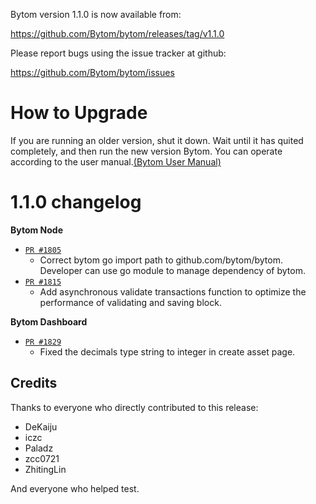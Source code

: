 Bytom version 1.1.0 is now available from:

  https://github.com/Bytom/bytom/releases/tag/v1.1.0


Please report bugs using the issue tracker at github:

  https://github.com/Bytom/bytom/issues

How to Upgrade
===============

If you are running an older version, shut it down. Wait until it has quited completely, and then run the new version Bytom.
You can operate according to the user manual.[(Bytom User Manual)](https://bytom.io/wp-content/themes/freddo/images/wallet/BytomUsermanualV1.0_en.pdf)


1.1.0 changelog
================
__Bytom Node__

+ [`PR #1805`](https://github.com/Bytom/bytom/pull/1805)
    - Correct bytom go import path to github.com/bytom/bytom. Developer can use go module to manage dependency of bytom. 
+ [`PR #1815`](https://github.com/Bytom/bytom/pull/1815) 
    - Add asynchronous validate transactions function to optimize the performance of validating and saving block. 

__Bytom Dashboard__

+ [`PR #1829`](https://github.com/Bytom/bytom/pull/1829) 
    - Fixed the decimals type string to integer in create asset page.

Credits
--------

Thanks to everyone who directly contributed to this release:

- DeKaiju
- iczc
- Paladz
- zcc0721
- ZhitingLin

And everyone who helped test.

